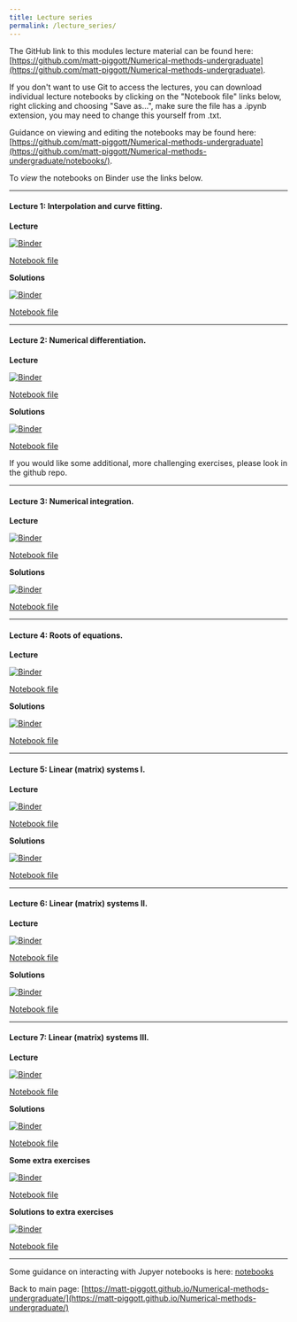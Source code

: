```yaml
---
title: Lecture series
permalink: /lecture_series/
---
```


The GitHub link to this modules lecture material can be found here:
[https://github.com/matt-piggott/Numerical-methods-undergraduate](https://github.com/matt-piggott/Numerical-methods-undergraduate).

If you don't want to use Git to access the lectures, you can download individual lecture notebooks by clicking on the "Notebook file" links below, right clicking and choosing "Save as...", make sure the file has a .ipynb extension, you may need to change this yourself from .txt.

Guidance on viewing and editing the notebooks may be found here:
[https://github.com/matt-piggott/Numerical-methods-undergraduate](https://github.com/matt-piggott/Numerical-methods-undergraduate/notebooks/).

To *view* the notebooks on Binder use the links below.



---

#### Lecture 1: Interpolation and curve fitting.

**Lecture**

[![Binder](https://mybinder.org/badge_logo.svg)](https://mybinder.org/v2/gh/matt-piggott/Numerical-methods-undergraduate/HEAD?filepath=notebook%2FLecture-1-Numerical-methods-1.ipynb)

[Notebook file](https://raw.githubusercontent.com/matt-piggott/Numerical-methods-undergraduate/master/notebook/Lecture-1-Numerical-methods-1.ipynb)

**Solutions**

[![Binder](https://mybinder.org/badge_logo.svg)](https://mybinder.org/v2/gh/matt-piggott/Numerical-methods-undergraduate/HEAD?filepath=notebook%2FLecture-1-Numerical-methods-1-Solutions.ipynb)

[Notebook file](https://raw.githubusercontent.com/matt-piggott/Numerical-methods-undergraduate/master/notebook/Lecture-1-Numerical-methods-1-Solutions.ipynb)

---

#### Lecture 2: Numerical differentiation.

**Lecture**

[![Binder](https://mybinder.org/badge_logo.svg)](https://mybinder.org/v2/gh/matt-piggott/Numerical-methods-undergraduate/HEAD?filepath=notebook%2FLecture-2-Numerical-methods-1.ipynb)

[Notebook file](https://raw.githubusercontent.com/matt-piggott/Numerical-methods-undergraduate/master/notebook/Lecture-2-Numerical-methods-1.ipynb)

**Solutions**

[![Binder](https://mybinder.org/badge_logo.svg)](https://mybinder.org/v2/gh/matt-piggott/Numerical-methods-undergraduate/HEAD?filepath=notebook%2FLecture-2-Numerical-methods-1-Solutions.ipynb)

[Notebook file](https://raw.githubusercontent.com/matt-piggott/Numerical-methods-undergraduate/master/notebook/Lecture-2-Numerical-methods-1-Solutions.ipynb)


If you would like some additional, more challenging exercises, please look in the github repo.

---

#### Lecture 3: Numerical integration.

**Lecture**

[![Binder](https://mybinder.org/badge_logo.svg)](https://mybinder.org/v2/gh/matt-piggott/Numerical-methods-undergraduate/HEAD?filepath=notebook%2FLecture-3-Numerical-methods-1.ipynb)

[Notebook file](https://raw.githubusercontent.com/matt-piggott/Numerical-methods-undergraduate/master/notebook/Lecture-3-Numerical-methods-1.ipynb)

**Solutions**

[![Binder](https://mybinder.org/badge_logo.svg)](https://mybinder.org/v2/gh/matt-piggott/Numerical-methods-undergraduate/HEAD?filepath=notebook%2FLecture-3-Numerical-methods-1-Solutions.ipynb)

[Notebook file](https://raw.githubusercontent.com/matt-piggott/Numerical-methods-undergraduate/master/notebook/Lecture-3-Numerical-methods-1-Solutions.ipynb)

---

#### Lecture 4: Roots of equations.

**Lecture**

[![Binder](https://mybinder.org/badge_logo.svg)](https://mybinder.org/v2/gh/matt-piggott/Numerical-methods-undergraduate/HEAD?filepath=notebook%2FLecture-4-Numerical-methods-1.ipynb)

[Notebook file](https://raw.githubusercontent.com/matt-piggott/Numerical-methods-undergraduate/master/notebook/Lecture-4-Numerical-methods-1.ipynb)

**Solutions**

[![Binder](https://mybinder.org/badge_logo.svg)](https://mybinder.org/v2/gh/matt-piggott/Numerical-methods-undergraduate/HEAD?filepath=notebook%2FLecture-4-Numerical-methods-1-Solutions.ipynb)

[Notebook file](https://raw.githubusercontent.com/matt-piggott/Numerical-methods-undergraduate/master/notebook/Lecture-4-Numerical-methods-1-Solutions.ipynb)

---

#### Lecture 5: Linear (matrix) systems I.

**Lecture**

[![Binder](https://mybinder.org/badge_logo.svg)](https://mybinder.org/v2/gh/matt-piggott/Numerical-methods-undergraduate/HEAD?filepath=notebook%2FLecture-5-Numerical-methods-1.ipynb)

[Notebook file](https://raw.githubusercontent.com/matt-piggott/Numerical-methods-undergraduate/master/notebook/Lecture-5-Numerical-methods-1.ipynb)

**Solutions**

[![Binder](https://mybinder.org/badge_logo.svg)](https://mybinder.org/v2/gh/matt-piggott/Numerical-methods-undergraduate/HEAD?filepath=notebook%2FLecture-5-Numerical-methods-1-Solutions.ipynb)

[Notebook file](https://raw.githubusercontent.com/matt-piggott/Numerical-methods-undergraduate/master/notebook/Lecture-5-Numerical-methods-1-Solutions.ipynb)

---

#### Lecture 6: Linear (matrix) systems II.

**Lecture**

[![Binder](https://mybinder.org/badge_logo.svg)](https://mybinder.org/v2/gh/matt-piggott/Numerical-methods-undergraduate/HEAD?filepath=notebook%2FLecture-6-Numerical-methods-1.ipynb)

[Notebook file](https://raw.githubusercontent.com/matt-piggott/Numerical-methods-undergraduate/master/notebook/Lecture-6-Numerical-methods-1.ipynb)

**Solutions**

[![Binder](https://mybinder.org/badge_logo.svg)](https://mybinder.org/v2/gh/matt-piggott/Numerical-methods-undergraduate/HEAD?filepath=notebook%2FLecture-6-Numerical-methods-1-Solutions.ipynb)

[Notebook file](https://raw.githubusercontent.com/matt-piggott/Numerical-methods-undergraduate/master/notebook/Lecture-6-Numerical-methods-1-Solutions.ipynb)

---

#### Lecture 7: Linear (matrix) systems III.

**Lecture**

[![Binder](https://mybinder.org/badge_logo.svg)](https://mybinder.org/v2/gh/matt-piggott/Numerical-methods-undergraduate/HEAD?filepath=notebook%2FLecture-7-Numerical-methods-1.ipynb)

[Notebook file](https://raw.githubusercontent.com/matt-piggott/Numerical-methods-undergraduate/master/notebook/Lecture-7-Numerical-methods-1.ipynb)

**Solutions**

[![Binder](https://mybinder.org/badge_logo.svg)](https://mybinder.org/v2/gh/matt-piggott/Numerical-methods-undergraduate/HEAD?filepath=notebook%2FLecture-7-Numerical-methods-1-Solutions.ipynb)

[Notebook file](https://raw.githubusercontent.com/matt-piggott/Numerical-methods-undergraduate/master/notebook/Lecture-7-Numerical-methods-1-Solutions.ipynb)


**Some extra exercises**

[![Binder](https://mybinder.org/badge_logo.svg)](https://mybinder.org/v2/gh/matt-piggott/Numerical-methods-undergraduate/HEAD?filepath=notebook%2FLecture-7-Numerical-methods-1-extra-exercises.ipynb)

[Notebook file](https://raw.githubusercontent.com/matt-piggott/Numerical-methods-undergraduate/master/notebook/Lecture-7-Numerical-methods-1-extra-exercises.ipynb)

**Solutions to extra exercises**

[![Binder](https://mybinder.org/badge_logo.svg)](https://mybinder.org/v2/gh/matt-piggott/Numerical-methods-undergraduate/HEAD?filepath=notebook%2FLecture-7-Numerical-methods-1-extra-exercises-Solutions.ipynb)

[Notebook file](https://raw.githubusercontent.com/matt-piggott/Numerical-methods-undergraduate/master/notebook/Lecture-7-Numerical-methods-1-extra-exercises-Solutions.ipynb)

---



Some guidance on interacting with Jupyer notebooks is here: [notebooks](https://matt-piggott.github.io/Numerical-methods-undergraduate/notebooks/)


Back to main page: [https://matt-piggott.github.io/Numerical-methods-undergraduate/](https://matt-piggott.github.io/Numerical-methods-undergraduate/)
